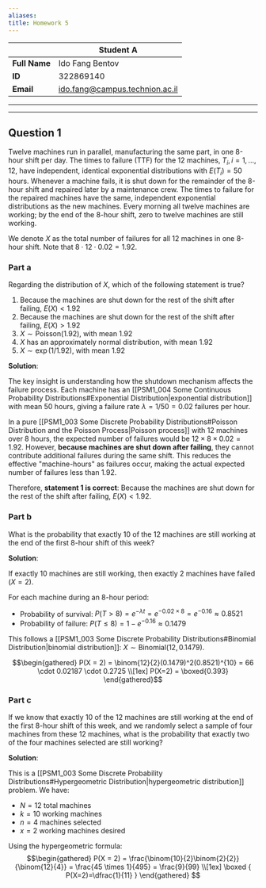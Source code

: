 ```yaml
---
aliases: 
title: Homework 5
---
```


|               | Student A                      |
| ------------- | ------------------------------ |
| **Full Name** | Ido Fang Bentov                |
| **ID**        | 322869140                      |
| **Email**     | ido.fang@campus.technion.ac.il |

<div><hr><hr></div>

## Question 1

Twelve machines run in parallel, manufacturing the same part, in one 8-hour shift per day. The times to failure (TTF) for the 12 machines, $T_i, i=1,\ldots,12$, have independent, identical exponential distributions with $E(T_i)=50$ hours. Whenever a machine fails, it is shut down for the remainder of the 8-hour shift and repaired later by a maintenance crew. The times to failure for the repaired machines have the same, independent exponential distributions as the new machines. Every
morning all twelve machines are working; by the end of the 8-hour shift, zero to twelve machines are still working.

We denote $X$ as the total number of failures for all 12 machines in one 8-hour shift. Note that $8 \cdot 12 \cdot 0.02 = 1.92$.
### Part a
Regarding the distribution of $X$, which of the following statement is true?
1. Because the machines are shut down for the rest of the shift after failing, $E(X)<1.92$
2. Because the machines are shut down for the rest of the shift after failing, $E(X)>1.92$
3. $X \sim \text{Poisson}(1.92)$, with mean $1.92$
4. $X$ has an approximately normal distribution, with mean $1.92$
5. $X \sim \exp(1/1.92)$, with mean $1.92$

**Solution**:

The key insight is understanding how the shutdown mechanism affects the failure process. Each machine has an [[PSM1_004 Some Continuous Probability Distributions#Exponential Distribution|exponential distribution]] with mean 50 hours, giving a failure rate $\lambda = 1/50 = 0.02$ failures per hour.

In a pure [[PSM1_003 Some Discrete Probability  Distributions#Poisson Distribution and the Poisson Process|Poisson process]] with 12 machines over 8 hours, the expected number of failures would be $12 \times 8 \times 0.02 = 1.92$. However, **because machines are shut down after failing**, they cannot contribute additional failures during the same shift. This reduces the effective "machine-hours" as failures occur, making the actual expected number of failures less than 1.92.

Therefore, **statement 1 is correct**: Because the machines are shut down for the rest of the shift after failing, $E(X) < 1.92$.

### Part b
What is the probability that exactly 10 of the 12 machines are still working at the end of the first 8-hour shift of this week?

**Solution**:

If exactly 10 machines are still working, then exactly 2 machines have failed ($X = 2$).

For each machine during an 8-hour period:
- Probability of survival: $P(T > 8) = e^{-\lambda t} = e^{-0.02 \times 8} = e^{-0.16} \approx 0.8521$
- Probability of failure: $P(T \leq 8) = 1 - e^{-0.16} \approx 0.1479$

This follows a [[PSM1_003 Some Discrete Probability  Distributions#Binomial Distribution|binomial distribution]]: $X \sim \text{Binomial}(12, 0.1479)$.

$$\begin{gathered}
P(X = 2) = \binom{12}{2}(0.1479)^2(0.8521)^{10} = 66 \cdot 0.02187 \cdot 0.2725 \\[1ex]
P(X=2) = \boxed{0.393}
\end{gathered}$$

### Part c
If we know that exactly 10 of the 12 machines are still working at the end of the first 8-hour shift of this week, and we randomly select a sample of four machines from these 12 machines, what is the probability that exactly two of the four machines selected are still working?

**Solution**:

This is a [[PSM1_003 Some Discrete Probability  Distributions#Hypergeometric Distribution|hypergeometric distribution]] problem. We have:
- $N = 12$ total machines
- $k = 10$ working machines  
- $n = 4$ machines selected
- $x = 2$ working machines desired

Using the hypergeometric formula:
$$\begin{gathered}
P(X = 2) = \frac{\binom{10}{2}\binom{2}{2}}{\binom{12}{4}} = \frac{45 \times 1}{495} = \frac{9}{99} \\[1ex]
\boxed {
P(X=2)=\dfrac{1}{11}
 }
\end{gathered} $$
